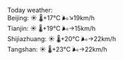 Today weather:  
Beijing: ☀️   🌡️+17°C 🌬️↘19km/h  
Tianjin: ☀️   🌡️+19°C 🌬️→15km/h  
Shijiazhuang: ☀️   🌡️+20°C 🌬️→22km/h  
Tangshan: ☀️   🌡️+23°C 🌬️→22km/h  
